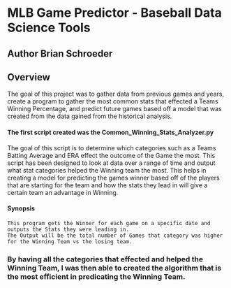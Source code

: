 # MLB Game Predictor - Baseball Data Science Tools

## Author Brian Schroeder

## Overview
The goal of this project was to gather data from previous games and years, create a program to gather the most common stats that effected a Teams Winning Percentage, and
predict future games based off a model that was created from the data gained from the historical analysis.

#### The first script created was the Common_Winning_Stats_Analyzer.py

The goal of this script is to determine which categories such as a Teams Batting Average and ERA effect the outcome of the Game the most. This script has been designed
to look at data over a range of time and output what stat categories helped the Winning team the most. This helps in creating a model for predicting the games winner 
based off of the players that are starting for the team and how the stats they lead in will give a certain team an advantage in Winning.

#### Synopsis
    This program gets the Winner for each game on a specific date and outputs the Stats they were leading in.
    The Output will be the total number of Games that category was higher for the Winning Team vs the losing team.

### By having all the categories that effected and helped the Winning Team, I was then able to created the algorithm that is the most efficient in predicating the Winning Team.
